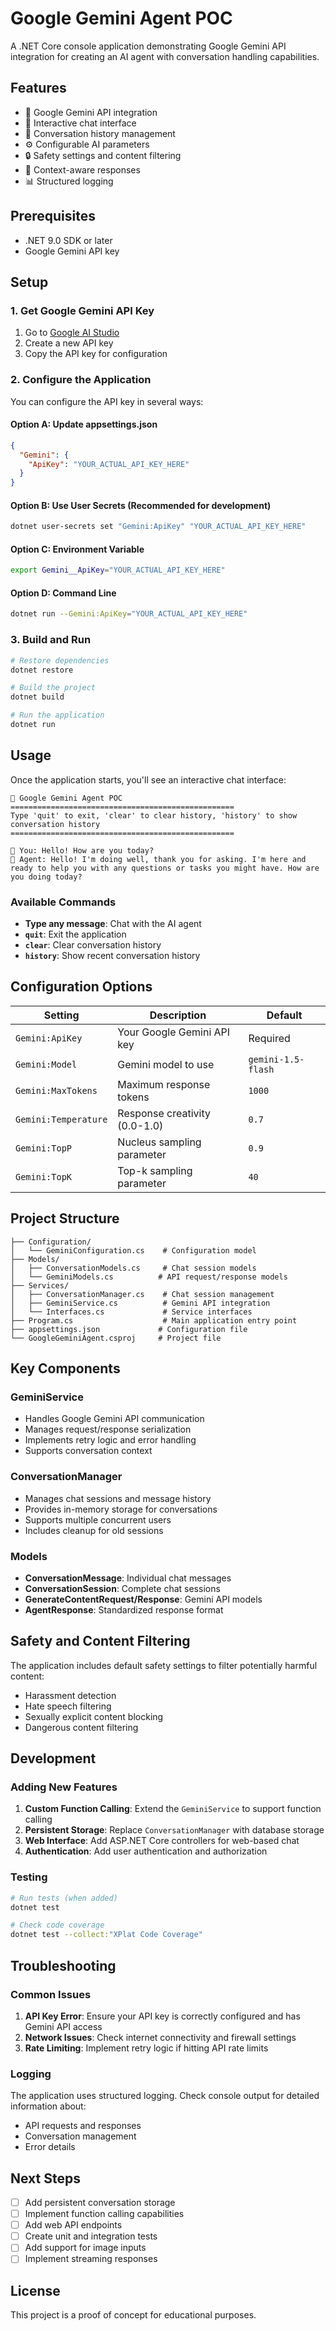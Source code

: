 # Google Gemini Agent POC

A .NET Core console application demonstrating Google Gemini API integration for creating an AI agent with conversation handling capabilities.

## Features

- 🤖 Google Gemini API integration
- 💬 Interactive chat interface
- 📝 Conversation history management
- ⚙️ Configurable AI parameters
- 🔒 Safety settings and content filtering
- 🧠 Context-aware responses
- 📊 Structured logging

## Prerequisites

- .NET 9.0 SDK or later
- Google Gemini API key

## Setup

### 1. Get Google Gemini API Key

1. Go to [Google AI Studio](https://makersuite.google.com/app/apikey)
2. Create a new API key
3. Copy the API key for configuration

### 2. Configure the Application

You can configure the API key in several ways:

#### Option A: Update appsettings.json
```json
{
  "Gemini": {
    "ApiKey": "YOUR_ACTUAL_API_KEY_HERE"
  }
}
```

#### Option B: Use User Secrets (Recommended for development)
```bash
dotnet user-secrets set "Gemini:ApiKey" "YOUR_ACTUAL_API_KEY_HERE"
```

#### Option C: Environment Variable
```bash
export Gemini__ApiKey="YOUR_ACTUAL_API_KEY_HERE"
```

#### Option D: Command Line
```bash
dotnet run --Gemini:ApiKey="YOUR_ACTUAL_API_KEY_HERE"
```

### 3. Build and Run

```bash
# Restore dependencies
dotnet restore

# Build the project
dotnet build

# Run the application
dotnet run
```

## Usage

Once the application starts, you'll see an interactive chat interface:

```
🤖 Google Gemini Agent POC
==================================================
Type 'quit' to exit, 'clear' to clear history, 'history' to show conversation history
==================================================

💬 You: Hello! How are you today?
🤖 Agent: Hello! I'm doing well, thank you for asking. I'm here and ready to help you with any questions or tasks you might have. How are you doing today?
```

### Available Commands

- **Type any message**: Chat with the AI agent
- **`quit`**: Exit the application
- **`clear`**: Clear conversation history
- **`history`**: Show recent conversation history

## Configuration Options

| Setting | Description | Default |
|---------|-------------|---------|
| `Gemini:ApiKey` | Your Google Gemini API key | Required |
| `Gemini:Model` | Gemini model to use | `gemini-1.5-flash` |
| `Gemini:MaxTokens` | Maximum response tokens | `1000` |
| `Gemini:Temperature` | Response creativity (0.0-1.0) | `0.7` |
| `Gemini:TopP` | Nucleus sampling parameter | `0.9` |
| `Gemini:TopK` | Top-k sampling parameter | `40` |

## Project Structure

```
├── Configuration/
│   └── GeminiConfiguration.cs    # Configuration model
├── Models/
│   ├── ConversationModels.cs     # Chat session models
│   └── GeminiModels.cs          # API request/response models
├── Services/
│   ├── ConversationManager.cs    # Chat session management
│   ├── GeminiService.cs          # Gemini API integration
│   └── Interfaces.cs             # Service interfaces
├── Program.cs                    # Main application entry point
├── appsettings.json             # Configuration file
└── GoogleGeminiAgent.csproj     # Project file
```

## Key Components

### GeminiService
- Handles Google Gemini API communication
- Manages request/response serialization
- Implements retry logic and error handling
- Supports conversation context

### ConversationManager
- Manages chat sessions and message history
- Provides in-memory storage for conversations
- Supports multiple concurrent users
- Includes cleanup for old sessions

### Models
- **ConversationMessage**: Individual chat messages
- **ConversationSession**: Complete chat sessions
- **GenerateContentRequest/Response**: Gemini API models
- **AgentResponse**: Standardized response format

## Safety and Content Filtering

The application includes default safety settings to filter potentially harmful content:
- Harassment detection
- Hate speech filtering
- Sexually explicit content blocking
- Dangerous content filtering

## Development

### Adding New Features

1. **Custom Function Calling**: Extend the `GeminiService` to support function calling
2. **Persistent Storage**: Replace `ConversationManager` with database storage
3. **Web Interface**: Add ASP.NET Core controllers for web-based chat
4. **Authentication**: Add user authentication and authorization

### Testing

```bash
# Run tests (when added)
dotnet test

# Check code coverage
dotnet test --collect:"XPlat Code Coverage"
```

## Troubleshooting

### Common Issues

1. **API Key Error**: Ensure your API key is correctly configured and has Gemini API access
2. **Network Issues**: Check internet connectivity and firewall settings
3. **Rate Limiting**: Implement retry logic if hitting API rate limits

### Logging

The application uses structured logging. Check console output for detailed information about:
- API requests and responses
- Conversation management
- Error details

## Next Steps

- [ ] Add persistent conversation storage
- [ ] Implement function calling capabilities
- [ ] Add web API endpoints
- [ ] Create unit and integration tests
- [ ] Add support for image inputs
- [ ] Implement streaming responses

## License

This project is a proof of concept for educational purposes.
